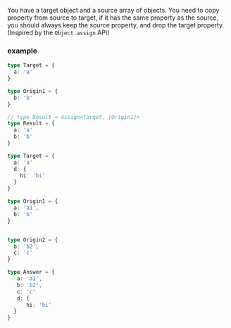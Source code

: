 You have a target object and a source array of objects. You need to copy property from source to target, if it has the same property as the source, you should always keep the source property, and drop the target property. (Inspired by the `Object.assign` API)

### example

```ts
type Target = {
  a: 'a'
}

type Origin1 = {
  b: 'b'
}

// type Result = Assign<Target, [Origin1]>
type Result = {
  a: 'a'
  b: 'b'
}
```


```ts
type Target = {
  a: 'a'
  d: { 
    hi: 'hi'
  }
}

type Origin1 = {
  a: 'a1',
  b: 'b'
}


type Origin2 = {
  b: 'b2',
  c: 'c'
}

type Answer = {
   a: 'a1',
   b: 'b2',
   c: 'c'
   d: { 
      hi: 'hi'
  }
}
```
